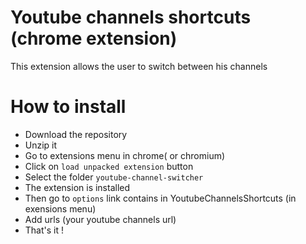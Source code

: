 # Youtube channels shortcuts (chrome extension)
This extension allows the user to switch between his channels

# How to install

- Download the repository
- Unzip it
- Go to extensions menu in chrome( or chromium)
- Click on `load unpacked extension` button
- Select the folder `youtube-channel-switcher`
- The extension is installed
- Then go to `options` link contains in YoutubeChannelsShortcuts (in exensions menu)
- Add urls (your youtube channels url)
- That's it !
